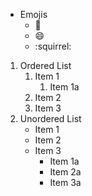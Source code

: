 - Emojis
  - :evergreen_tree:
  - :smile:
  - :squirrel:
1. Ordered List
   1. Item 1
      1. Item 1a
   2. Item 2
   3. Item 3
1. Unordered List
   * Item 1
   * Item 2
   * Item 3
     * Item 1a
     * Item 2a
     * Item 3a
